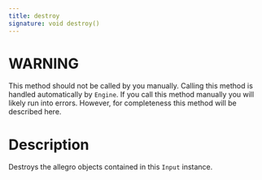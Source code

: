 ```yaml
---
title: destroy
signature: void destroy()
---
```


# WARNING
This method should not be called by you manually. Calling this method is handled automatically by `Engine`. If you call this method manually you will likely run into errors. However, for completeness this method will be described here.

# Description
Destroys the allegro objects contained in this `Input` instance.
